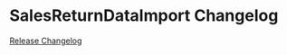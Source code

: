 # SalesReturnDataImport Changelog

[Release Changelog](https://github.com/spryker/sales-return-data-import/releases)
